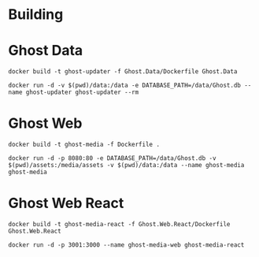 # Building

# Ghost Data

`docker build -t ghost-updater -f Ghost.Data/Dockerfile Ghost.Data`

`docker run -d -v $(pwd)/data:/data -e DATABASE_PATH=/data/Ghost.db --name ghost-updater ghost-updater --rm`

# Ghost Web

`docker build -t ghost-media -f Dockerfile .`

`docker run -d -p 8080:80 -e DATABASE_PATH=/data/Ghost.db -v $(pwd)/assets:/media/assets -v $(pwd)/data:/data --name ghost-media ghost-media`

# Ghost Web React

`docker build -t ghost-media-react -f Ghost.Web.React/Dockerfile Ghost.Web.React`

`docker run -d -p 3001:3000 --name ghost-media-web ghost-media-react`
